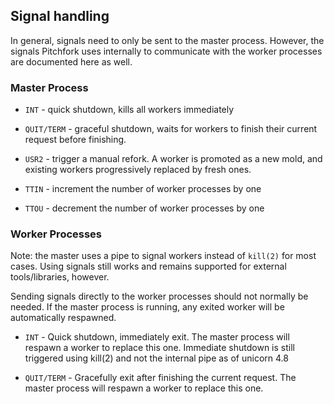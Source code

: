 ## Signal handling

In general, signals need to only be sent to the master process. However,
the signals Pitchfork uses internally to communicate with the worker
processes are documented here as well.

### Master Process

* `INT` - quick shutdown, kills all workers immediately

* `QUIT/TERM` - graceful shutdown, waits for workers to finish their
  current request before finishing.

* `USR2` - trigger a manual refork. A worker is promoted as
  a new mold, and existing workers progressively replaced
  by fresh ones.

* `TTIN` - increment the number of worker processes by one

* `TTOU` - decrement the number of worker processes by one

### Worker Processes

Note: the master uses a pipe to signal workers
instead of `kill(2)` for most cases.  Using signals still works and
remains supported for external tools/libraries, however.

Sending signals directly to the worker processes should not normally be
needed.  If the master process is running, any exited worker will be
automatically respawned.

* `INT` - Quick shutdown, immediately exit.
  The master process will respawn a worker to replace this one.
  Immediate shutdown is still triggered using kill(2) and not the
  internal pipe as of unicorn 4.8

* `QUIT/TERM` - Gracefully exit after finishing the current request.
  The master process will respawn a worker to replace this one.
